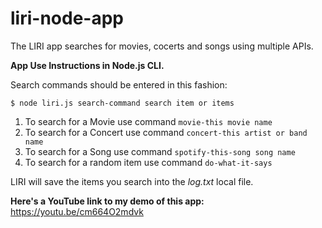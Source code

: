 # liri-node-app

The LIRI app searches for movies, cocerts and songs using multiple APIs.

**App Use Instructions in Node.js CLI.**

Search commands should be entered in this fashion:

`$ node liri.js search-command search item or items`

1. To search for a Movie use command `movie-this movie name`
2. To search for a Concert use command `concert-this artist or band name`
3. To search for a Song use command `spotify-this-song song name`
4. To search for a random item use command `do-what-it-says`

LIRI will save the items you search into the _log.txt_ local file.

**Here's a YouTube link to my demo of this app:**
https://youtu.be/cm664O2mdvk



